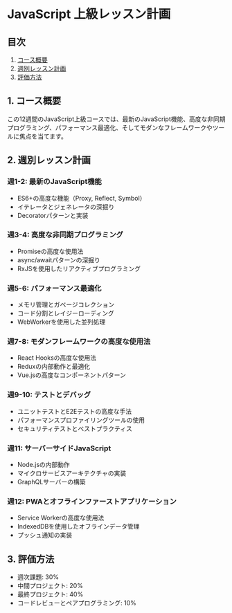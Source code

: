 # JavaScript 上級レッスン計画

## 目次
1. [コース概要](#1-コース概要)
2. [週別レッスン計画](#2-週別レッスン計画)
3. [評価方法](#3-評価方法)

## 1. コース概要

この12週間のJavaScript上級コースでは、最新のJavaScript機能、高度な非同期プログラミング、パフォーマンス最適化、そしてモダンなフレームワークやツールに焦点を当てます。

## 2. 週別レッスン計画

### 週1-2: 最新のJavaScript機能
- ES6+の高度な機能（Proxy, Reflect, Symbol）
- イテレータとジェネレータの深掘り
- Decoratorパターンと実装

### 週3-4: 高度な非同期プログラミング
- Promiseの高度な使用法
- async/awaitパターンの深掘り
- RxJSを使用したリアクティブプログラミング

### 週5-6: パフォーマンス最適化
- メモリ管理とガベージコレクション
- コード分割とレイジーローディング
- WebWorkerを使用した並列処理

### 週7-8: モダンフレームワークの高度な使用法
- React Hooksの高度な使用法
- Reduxの内部動作と最適化
- Vue.jsの高度なコンポーネントパターン

### 週9-10: テストとデバッグ
- ユニットテストとE2Eテストの高度な手法
- パフォーマンスプロファイリングツールの使用
- セキュリティテストとベストプラクティス

### 週11: サーバーサイドJavaScript
- Node.jsの内部動作
- マイクロサービスアーキテクチャの実装
- GraphQLサーバーの構築

### 週12: PWAとオフラインファーストアプリケーション
- Service Workerの高度な使用法
- IndexedDBを使用したオフラインデータ管理
- プッシュ通知の実装

## 3. 評価方法

- 週次課題: 30%
- 中間プロジェクト: 20%
- 最終プロジェクト: 40%
- コードレビューとペアプログラミング: 10%